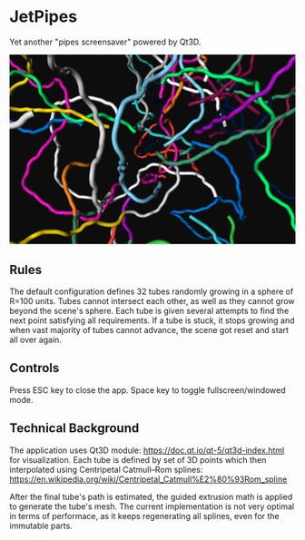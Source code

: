 # JetPipes

Yet another "pipes screensaver" powered by Qt3D.

![screenshot](screenshot.png)

## Rules

The default configuration defines 32 tubes randomly growing in a sphere of R=100 units.
Tubes cannot intersect each other, as well as they cannot grow beyond the scene's sphere.
Each tube is given several attempts to find the next point satisfying all requirements.
If a tube is stuck, it stops growing and when vast majority of tubes cannot advance, 
the scene got reset and start all over again.

## Controls

Press ESC key to close the app. Space key to toggle fullscreen/windowed mode.

## Technical Background

The application uses Qt3D module: https://doc.qt.io/qt-5/qt3d-index.html for visualization.
Each tube is defined by set of 3D points which then interpolated using Centripetal Catmull–Rom splines: 
https://en.wikipedia.org/wiki/Centripetal_Catmull%E2%80%93Rom_spline

After the final tube's path is estimated, the guided extrusion math is applied to generate the tube's mesh.
The current implementation is not very optimal in terms of performace, as it keeps regenerating all splines,
even for the immutable parts.


